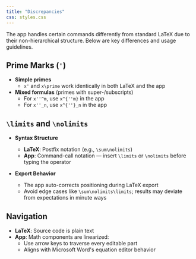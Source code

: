 ```yaml
---
title: "Discrepancies"
css: styles.css
---
```



The app handles certain commands differently from standard LaTeX due to their 
non-hierarchical structure. Below are key differences and usage guidelines.

## Prime Marks (`'`)

- **Simple primes**
  - `x'` and `x\prime` work identically in both LaTeX and the app
- **Mixed formulas** (primes with super-/subscripts)
  - For `x''^m`, use `x^{''m}` in the app
  - For `x''_n`, use `x^{''}_n` in the app

## `\limits` and `\nolimits`

- **Syntax Structure**
   - **LaTeX**: Postfix notation (e.g., `\sum\nolimits`)
   - **App**: Command-call notation — insert `\limits` or `\nolimits` before typing the operator

- **Export Behavior**
   - The app auto-corrects positioning during LaTeX export
   - Avoid edge cases like `\sum\nolimits\limits`; results may deviate from expectations in minute ways

## Navigation

- **LaTeX**: Source code is plain text
- **App**: Math components are linearized:
  - Use arrow keys to traverse every editable part
  - Aligns with Microsoft Word's equation editor behavior
